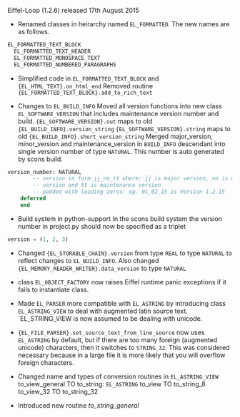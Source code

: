 Eiffel-Loop (1.2.6) released 17th August 2015

* Renamed classes in heirarchy named `EL_FORMATTED`. The new names are as follows.

```` c
EL_FORMATTED_TEXT_BLOCK
  EL_FORMATTED_TEXT_HEADER
  EL_FORMATTED_MONOSPACE_TEXT
  EL_FORMATTED_NUMBERED_PARAGRAPHS
````

* Simplified code in `EL_FORMATTED_TEXT_BLOCK` and `{EL_HTML_TEXT}.on_html_end`
Removed routine `{EL_FORMATTED_TEXT_BLOCK}.add_to_rich_text`

* Changes to `EL_BUILD_INFO`
Moved all version functions into new class `EL_SOFTWARE_VERSION` that includes maintenance version number and build.
`{EL_SOFTWARE_VERSION}.out` maps to old `{EL_BUILD_INFO}.version_string`
`{EL_SOFTWARE_VERSION}.string` maps to old `{EL_BUILD_INFO}.short_version_string`
Merged  major_version, minor_version and maintenance_version in `BUILD_INFO` descendant into single version
number of type `NATURAL`. This number is auto generated by scons build.

```` eiffel
version_number: NATURAL
		-- version in form jj_nn_tt where: jj is major version, nn is minor 
		-- version and tt is maintenance version 
		-- padded with leading zeros: eg. 01_02_15 is Version 1.2.15
	deferred
	end
````
* Build system in python-support
In the scons build system the version number in project.py should now be specified as a triplet
```` python
version = (1, 2, 3)
````

* Changed `{EL_STORABLE_CHAIN}.version` from type `REAL` to type `NATURAL` to reflect changes to `EL_BUILD_INFO`. Also changed `{EL_MEMORY_READER_WRITER}.data_version` to type `NATURAL`

* class `EL_OBJECT_FACTORY` now raises Eiffel runtime panic exceptions if it fails to instantiate class.

* Made `EL_PARSER` more compatible with `EL_ASTRING` by introducing class `EL_ASTRING_VIEW` to deal with augmented latin source text. `EL_STRING_VIEW is now assumed to be dealing with unicode.

* `{EL_FILE_PARSER}.set_source_text_from_line_source` now uses `EL_ASTRING` by default, but if there are too many foreign (augmented unicode) characters, then it switches to `STRING_32`. This was considered necessary  because in a large file it is more likely that you will overflow foreign characters.

* Changed name and types of conversion routines in `EL_ASTRING_VIEW`
to_view_general TO to_string: `EL_ASTRING`
to_view TO to_string_8
to_view_32 TO to_string_32

* Introduced new routine *to_string_general*
